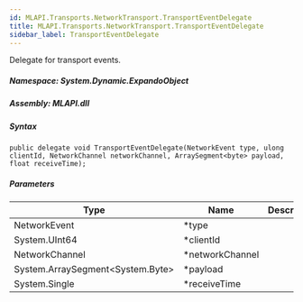 ```yaml
---  
id: MLAPI.Transports.NetworkTransport.TransportEventDelegate  
title: MLAPI.Transports.NetworkTransport.TransportEventDelegate
sidebar_label: TransportEventDelegate
---
```


<div class="markdown level0 summary">

Delegate for transport events.

</div>

<div class="markdown level0 conceptual">

</div>

##### **Namespace**: System.Dynamic.ExpandoObject

##### **Assembly**: MLAPI.dll

##### Syntax

    public delegate void TransportEventDelegate(NetworkEvent type, ulong clientId, NetworkChannel networkChannel, ArraySegment<byte> payload, float receiveTime);

##### Parameters

| Type                                   | Name             | Description |
|----------------------------------------|------------------|-------------|
| NetworkEvent                           | \*type           |             |
| System.UInt64                          | \*clientId       |             |
| NetworkChannel                         | \*networkChannel |             |
| System.ArraySegment&lt;System.Byte&gt; | \*payload        |             |
| System.Single                          | \*receiveTime    |             |
